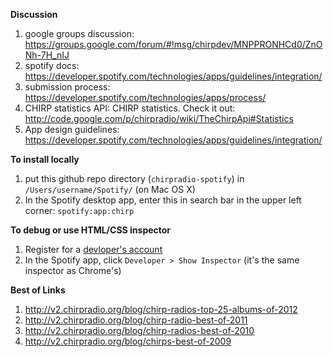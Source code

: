 **Discussion**

1. google groups discussion: https://groups.google.com/forum/#!msg/chirpdev/MNPPRONHCd0/ZnONh-7H_nIJ
1. spotify docs: https://developer.spotify.com/technologies/apps/guidelines/integration/
1. submission process: https://developer.spotify.com/technologies/apps/process/
1. CHIRP statistics API:  CHIRP statistics. Check it out: http://code.google.com/p/chirpradio/wiki/TheChirpApi#Statistics
1. App design guidelines: https://developer.spotify.com/technologies/apps/guidelines/integration/

**To install locally**

1. put this github repo directory (`chirpradio-spotify`) in `/Users/username/Spotify/` (on Mac OS X)
1. In the Spotify desktop app, enter this in search bar in the upper left corner: `spotify:app:chirp`

**To debug or use HTML/CSS inspector**

1. Register for a [devloper's account](https://developer.spotify.com/technologies/apps/#developer-account)
1. In the Spotify app, click `Developer > Show Inspector` (it's the same inspector as Chrome's)

**Best of Links**

1. http://v2.chirpradio.org/blog/chirp-radios-top-25-albums-of-2012
1. http://v2.chirpradio.org/blog/chirp-radio-best-of-2011
1. http://v2.chirpradio.org/blog/chirp-radios-best-of-2010
1. http://v2.chirpradio.org/blog/chirps-best-of-2009
